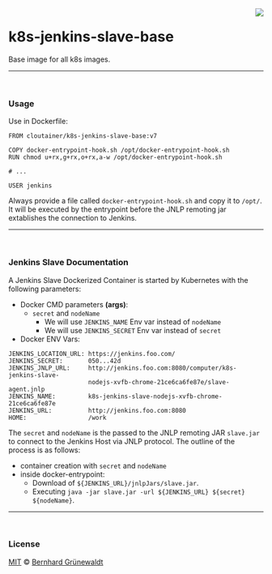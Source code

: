 <img src="https://cloutainer.github.io/documentation/images/cloutainer.svg?v5" align="right">

# k8s-jenkins-slave-base

Base image for all k8s images.


-----
&nbsp;

### Usage

Use in Dockerfile:

```
FROM cloutainer/k8s-jenkins-slave-base:v7

COPY docker-entrypoint-hook.sh /opt/docker-entrypoint-hook.sh
RUN chmod u+rx,g+rx,o+rx,a-w /opt/docker-entrypoint-hook.sh

# ...

USER jenkins
```

Always provide a file called `docker-entrypoint-hook.sh` and copy it to `/opt/`.
It will be executed by the entrypoint before the JNLP remoting jar extablishes the connection to Jenkins.


-----
&nbsp;


### Jenkins Slave Documentation

A Jenkins Slave Dockerized Container is started by Kubernetes with the following parameters:

 * Docker CMD parameters **(args)**:
   * `secret` and `nodeName`
     * We will use `JENKINS_NAME` Env var instead of `nodeName`
     * We will use `JENKINS_SECRET` Env var instead of `secret`
 * Docker ENV Vars:

```
JENKINS_LOCATION_URL: https://jenkins.foo.com/
JENKINS_SECRET:       050...42d
JENKINS_JNLP_URL:     http://jenkins.foo.com:8080/computer/k8s-jenkins-slave-
                      nodejs-xvfb-chrome-21ce6ca6fe87e/slave-agent.jnlp
JENKINS_NAME:         k8s-jenkins-slave-nodejs-xvfb-chrome-21ce6ca6fe87e
JENKINS_URL:          http://jenkins.foo.com:8080
HOME:                 /work
```

The `secret` and `nodeName` is the passed to the JNLP remoting JAR `slave.jar` to connect to the Jenkins Host via JNLP protocol.
The outline of the process is as follows:

 * container creation with `secret` and `nodeName`
 * inside docker-entrypoint:
   * Download of `${JENKINS_URL}/jnlpJars/slave.jar`.
   * Executing `java -jar slave.jar -url ${JENKINS_URL} ${secret} ${nodeName}`.



-----
&nbsp;

### License

[MIT](https://github.com/cloutainer/k8s-jenkins-slave-base/blob/master/LICENSE) © [Bernhard Grünewaldt](https://github.com/clouless)

